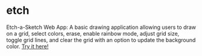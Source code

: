 # etch

Etch-a-Sketch Web App: A basic drawing application allowing users to draw on a grid, select colors, erase, enable rainbow mode, adjust grid size, toggle grid lines, and clear the grid with an option to update the background color. [Try it here!](https://angeldlg.github.io/etch/)